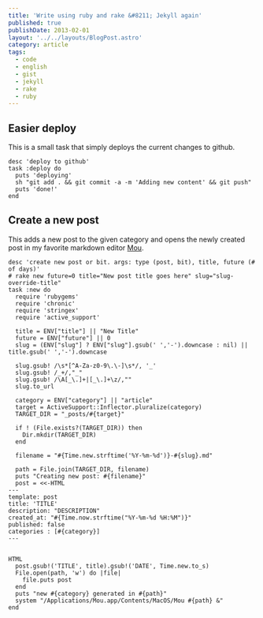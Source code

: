 ```yaml
---
title: 'Write using ruby and rake &#8211; Jekyll again'
published: true
publishDate: 2013-02-01
layout: '../../layouts/BlogPost.astro'
category: article
tags:
  - code
  - english
  - gist
  - jekyll
  - rake
  - ruby
---
```


## Easier deploy

This is a small task that simply deploys the current changes to github.

```
desc 'deploy to github'
task :deploy do
  puts 'deploying'
  sh "git add . && git commit -a -m 'Adding new content' && git push"
  puts 'done!'
end
```

## Create a new post

This adds a new post to the given category and opens the newly created post in my favorite markdown editor [Mou][1].

```
desc 'create new post or bit. args: type (post, bit), title, future (# of days)'
# rake new future=0 title="New post title goes here" slug="slug-override-title"
task :new do
  require 'rubygems'
  require 'chronic'
  require 'stringex'
  require 'active_support'

  title = ENV["title"] || "New Title"
  future = ENV["future"] || 0
  slug = (ENV["slug"] ? ENV["slug"].gsub(' ','-').downcase : nil) || title.gsub(' ','-').downcase

  slug.gsub! /\s*[^A-Za-z0-9\.\-]\s*/, '_'
  slug.gsub! /_+/,"_"
  slug.gsub! /\A[_\.]+|[_\.]+\z/,""
  slug.to_url

  category = ENV["category"] || "article"
  target = ActiveSupport::Inflector.pluralize(category)
  TARGET_DIR = "_posts/#{target}"

  if ! (File.exists?(TARGET_DIR)) then
    Dir.mkdir(TARGET_DIR)
  end

  filename = "#{Time.new.strftime('%Y-%m-%d')}-#{slug}.md"

  path = File.join(TARGET_DIR, filename)
  puts "Creating new post: #{filename}"
  post = <<-HTML
---
template: post
title: 'TITLE'
description: "DESCRIPTION"
created_at: "#{Time.now.strftime("%Y-%m-%d %H:%M")}"
published: false
categories : [#{category}]
---


HTML
  post.gsub!('TITLE', title).gsub!('DATE', Time.new.to_s)
  File.open(path, 'w') do |file|
    file.puts post
  end
  puts "new #{category} generated in #{path}"
  system "/Applications/Mou.app/Contents/MacOS/Mou #{path} &"
end
```

[1]: http://mouapp.com/
